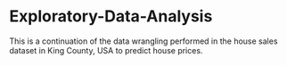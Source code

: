 # Exploratory-Data-Analysis
This is a continuation of the data wrangling performed in the house sales dataset in King County, USA to predict house prices.
